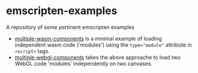 # emscripten-examples

A repository of some pertinent emscripten examples

- [multiple-wasm-components](multiple-wasm-components) is a minimal example of loading independent wasm code ('modules') using the `type="module"` attribute in `<script>` tags.
- [multiple-webgl-components](multiple-webgl-components) takes the above approache to load two WebGL code 'modules' independently on two canvases.
